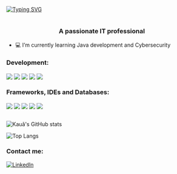 [![Typing SVG](https://readme-typing-svg.demolab.com?font=Ubuntu+Mono&size=26&duration=3000&pause=1005&color=92CF1A&center=true&vCenter=true&random=false&width=434&lines=Hello+there!+I'm+Kau%C3%A3+Haymon)](https://git.io/typing-svg)

<h1 align="center"></h1>
<h3 align="center">A passionate IT professional</h3>

- 💻 I’m currently learning Java development and Cybersecurity

<h3 align="left">Development:</h3>
<div style="display: inline_block">
    <img align="center" src="https://img.shields.io/badge/Java-ED8B00?style=for-the-badge&logo=openjdk&logoColor=white"/>
    <img align="center" src="https://img.shields.io/badge/Python-3776AB?style=for-the-badge&logo=python&logoColor=white"/>
    <img align="center" src="https://img.shields.io/badge/HTML5-E34F26?style=for-the-badge&logo=html5&logoColor=white"/>
    <img align="center" src="https://img.shields.io/badge/CSS-239120?&style=for-the-badge&logo=css3&logoColor=white"/>
    <img align="center" src="https://img.shields.io/badge/JavaScript-F7DF1E?style=for-the-badge&logo=javascript&logoColor=black"/>
</div>
<h3 align="left">Frameworks, IDEs and Databases:</h3>
<div style="display: inline_block">
    <img align="center" src="https://img.shields.io/badge/Spring-6DB33F?style=for-the-badge&logo=spring&logoColor=white"/>
    <img align="center" src="https://img.shields.io/badge/Eclipse-2C2255?style=for-the-badge&logo=eclipse&logoColor=white"/>
    <img align="center" src="https://img.shields.io/badge/IntelliJ-000000.svg?style=for-the-badge&logo=intellij-idea&logoColor=white"/>
    <img align="center" src="https://img.shields.io/badge/Visual_Studio-5C2D91?style=for-the-badge&logo=visual%20studio&logoColor=white">
    <img align="center" src="https://img.shields.io/badge/MongoDB-4EA94B?style=for-the-badge&logo=mongodb&logoColor=white">

</div><br/>

![Kauã's GitHub stats](https://github-readme-stats.vercel.app/api?username=kauahaymon&show_icons=true&theme=tokyonight)

![Top Langs](https://github-readme-stats.vercel.app/api/top-langs/?username=kauahaymon&layout=compact&theme=tokyonight)


<h3 align="left">Contact me:</h3>

[![LinkedIn](https://img.shields.io/badge/LinkedIn-0077B5?style=for-the-badge&logo=linkedin&logoColor=white)](https://www.linkedin.com/in/kauahaymon/)
